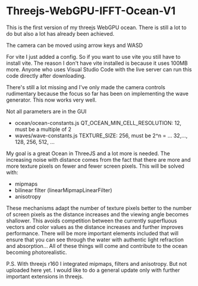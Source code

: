 # Threejs-WebGPU-IFFT-Ocean-V1

This is the first version of my threejs WebGPU ocean. There is still a lot to do but also a lot has already been achieved.

The camera can be moved using arrow keys and WASD

For vite I just added a config. So if you want to use vite you still have to install vite. 
The reason I don't have vite installed is because it uses 100MB more.
Anyone who uses Visual Studio Code with the live server can run this code directly after downloading.

There's still a lot missing and I've only made the camera controls rudimentary because the focus so far has been on implementing the wave generator. This now works very well.

Not all parameters are in the GUI

- ocean/ocean-constants.js QT_OCEAN_MIN_CELL_RESOLUTION: 12,  must be a multiple of 2
- waves/wave-constants.js TEXTURE_SIZE: 256,  must be 2^n = ... 32,..., 128, 256, 512, ...

My goal is a great Ocean in ThreeJS and a lot more is needed.
The increasing noise with distance comes from the fact that there are more and more texture pixels on fewer and fewer screen pixels. This will be solved with:

- mipmaps
- bilinear filter (linearMipmapLinearFilter)
- anisotropy

These mechanisms adapt the number of texture pixels better to the number of screen pixels as the distance increases and the viewing angle becomes shallower. This avoids competition between the currently superfluous vectors and color values ​​as the distance increases and further improves performance.
There will be more important elements included that will ensure that you can see through the water with authentic light refraction and absorption...
All of these things will come and contribute to the ocean becoming photorealistic.

P.S. With threejs r160 I integrated mipmaps, filters and anisotropy. But not uploaded here yet. I would like to do a general update only with further important extensions in threejs.

